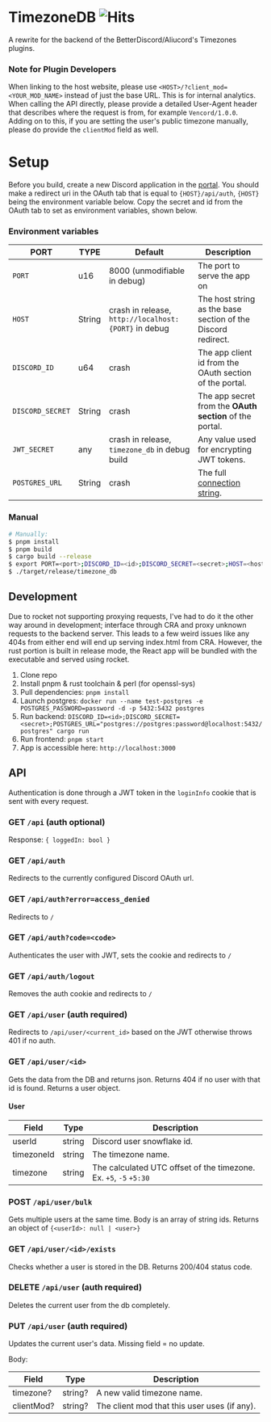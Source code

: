 # TimezoneDB ![Hits](https://hits.seeyoufarm.com/api/count/incr/badge.svg?url=https%3A%2F%2Fgithub.com%2FDiamondMiner88%2FTimezoneDB&count_bg=%2379C83D&title_bg=%23555555&icon=github.svg&icon_color=%23E7E7E7&title=views&edge_flat=true)

A rewrite for the backend of the BetterDiscord/Aliucord's Timezones plugins.

### Note for Plugin Developers

When linking to the host website, please use `<HOST>/?client_mod=<YOUR_MOD_NAME>` instead of just the base URL. This is
for internal analytics. When calling the API directly, please provide a detailed User-Agent header that describes where
the request is from, for example `Vencord/1.0.0`. Adding on to this, if you are setting the user's public timezone
manually, please do provide the `clientMod` field as well.

# Setup

Before you build, create a new Discord application in the [portal](https://discord.com/developers/applications).
You should make a redirect uri in the OAuth tab that is equal to `{HOST}/api/auth`, `{HOST}` being the environment
variable below. Copy the secret and id from the OAuth tab to set as environment variables, shown below.

### Environment variables

| PORT             | TYPE   | Default                                              | Description                                                                  | 
|------------------|--------|------------------------------------------------------|------------------------------------------------------------------------------|
| `PORT`           | u16    | 8000 (unmodifiable in debug)                         | The port to serve the app on                                                 |
| `HOST`           | String | crash in release, `http://localhost:{PORT}` in debug | The host string as the base section of the Discord redirect.                 |
| `DISCORD_ID`     | u64    | crash                                                | The app client id from the OAuth section of the portal.                      |
| `DISCORD_SECRET` | String | crash                                                | The app secret from the **OAuth section** of the portal.                     |
| `JWT_SECRET`     | any    | crash in release, `timezone_db` in debug build       | Any value used for encrypting JWT tokens.                                    |
| `POSTGRES_URL`   | String | crash                                                | The full [connection string](https://stackoverflow.com/a/20722229/13964629). |

### Manual

```sh
# Manually:
$ pnpm install
$ pnpm build
$ cargo build --release
$ export PORT=<port>;DISCORD_ID=<id>;DISCORD_SECRET=<secret>;HOST=<host>;JWT_SECRET=<key>POSTGRES_URL=<connection_string>;
$ ./target/release/timezone_db
```

## Development

Due to rocket not supporting proxying requests, I've had to do it the other way around in development; interface through
CRA and proxy unknown requests to the backend server. This leads to a few weird issues like any 404s from either end
will end up serving index.html from CRA. However, the rust portion is built in release mode, the React app will be
bundled with the executable and served using rocket.

1. Clone repo
2. Install pnpm & rust toolchain & perl (for openssl-sys)
3. Pull dependencies: `pnpm install`
4. Launch postgres: `docker run --name test-postgres -e POSTGRES_PASSWORD=password -d -p 5432:5432 postgres`
5. Run
   backend: `DISCORD_ID=<id>;DISCORD_SECRET=<secret>;POSTGRES_URL="postgres://postgres:password@localhost:5432/postgres" cargo run`
6. Run frontend: `pnpm start`
7. App is accessible here: `http://localhost:3000`

## API
Authentication is done through a JWT token in the `loginInfo` cookie that is sent with every request.

### GET `/api` (auth optional)
Response: `{ loggedIn: bool }`

### GET `/api/auth`
Redirects to the currently configured Discord OAuth url.

### GET `/api/auth?error=access_denied`
Redirects to `/`

### GET `/api/auth?code=<code>`
Authenticates the user with JWT, sets the cookie and redirects to `/`

### GET `/api/auth/logout`
Removes the auth cookie and redirects to `/`

### GET `/api/user` (auth required)
Redirects to `/api/user/<current_id>` based on the JWT otherwise throws 401 if no auth.

### GET `/api/user/<id>`
Gets the data from the DB and returns json. Returns 404 if no user with that id is found. Returns a user object.

#### User
| Field      | Type   | Description                                                       |
|------------|--------|-------------------------------------------------------------------|
| userId     | string | Discord user snowflake id.                                        |
| timezoneId | string | The timezone name.                                                |
| timezone   | string | The calculated UTC offset of the timezone. Ex. `+5`, `-5` `+5:30` |

### POST `/api/user/bulk`
Gets multiple users at the same time. Body is an array of string ids.
Returns an object of `{<userId>: null | <user>}`

### GET `/api/user/<id>/exists`
Checks whether a user is stored in the DB. Returns 200/404 status code.

### DELETE `/api/user` (auth required)
Deletes the current user from the db completely.

### PUT `/api/user` (auth required)
Updates the current user's data. Missing field = no update.

Body:

| Field      | Type    | Description                                  |
|------------|---------|----------------------------------------------|
| timezone?  | string? | A new valid timezone name.                   |
| clientMod? | string? | The client mod that this user uses (if any). |
